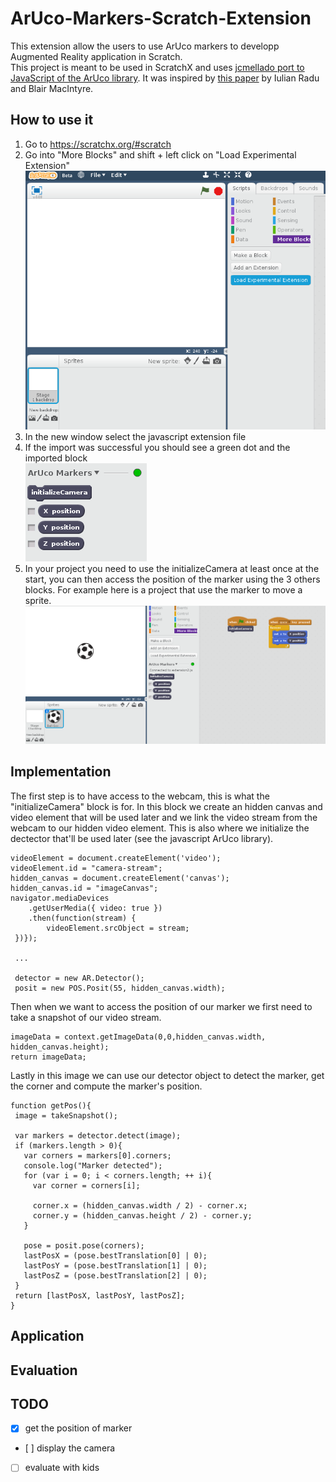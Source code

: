 # ArUco-Markers-Scratch-Extension

This extension allow the users to use ArUco markers to developp Augmented Reality application in Scratch.  
This project is meant to be used in ScratchX and uses [jcmellado port to JavaScript of the ArUco library](https://github.com/jcmellado/js-aruco). It was inspired by [this paper](https://webmel.u-bordeaux.fr/service/home/~/?auth=co&loc=fr&id=12287&part=2) by Iulian Radu and Blair MacIntyre.

## How to use it

1. Go to https://scratchx.org/#scratch
2. Go into "More Blocks" and shift + left click on "Load Experimental Extension"  
![import exemple image](https://github.com/Aelly/ArUco-Markers-Scratch-Extension/blob/master/readme_img/import.png)
3. In the new window select the javascript extension file
4. If the import was successful you should see a green dot and the imported block  
![import OK](https://github.com/Aelly/ArUco-Markers-Scratch-Extension/blob/master/readme_img/import_ok.png)
5. In your project you need to use the initializeCamera at least once at the start, you can then access the position of the marker using the 3 others blocks. For example here is a project that use the marker to move a sprite.
![project example](https://github.com/Aelly/ArUco-Markers-Scratch-Extension/blob/master/readme_img/project_example.png)

## Implementation

The first step is to have access to the webcam, this is what the "initializeCamera" block is for. In this block we create an hidden canvas and video element that will be used later and we link the video stream from the webcam to our hidden video element. This is also where we initialize the dectector that'll be used later (see the javascript ArUco library).
```
videoElement = document.createElement('video');
videoElement.id = "camera-stream";
hidden_canvas = document.createElement('canvas');
hidden_canvas.id = "imageCanvas";
navigator.mediaDevices
    .getUserMedia({ video: true })
    .then(function(stream) {
        videoElement.srcObject = stream;
 })});
 
 ...
 
 detector = new AR.Detector();
 posit = new POS.Posit(55, hidden_canvas.width);
 ```
 Then when we want to access the position of our marker we first need to take a snapshot of our video stream.
 
 ```
 imageData = context.getImageData(0,0,hidden_canvas.width, hidden_canvas.height);
 return imageData;
 ```
 
 Lastly in this image we can use our detector object to detect the marker, get the corner and compute the marker's position.
 
 ```
 function getPos(){
  image = takeSnapshot();

  var markers = detector.detect(image);
  if (markers.length > 0){
    var corners = markers[0].corners;
    console.log("Marker detected");
    for (var i = 0; i < corners.length; ++ i){
      var corner = corners[i];

      corner.x = (hidden_canvas.width / 2) - corner.x;
      corner.y = (hidden_canvas.height / 2) - corner.y;
    }

    pose = posit.pose(corners);
    lastPosX = (pose.bestTranslation[0] | 0);
    lastPosY = (pose.bestTranslation[1] | 0);
    lastPosZ = (pose.bestTranslation[2] | 0);
  }
  return [lastPosX, lastPosY, lastPosZ];
}
```

## Application

## Evaluation

## TODO

- [x] get the position of marker
- [ ] display the camera
- [ ] evaluate with kids
